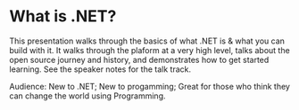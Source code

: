 # What is .NET?

This presentation walks through the basics of what .NET is & what you can build with it. It walks through the plaform at a very high level, talks about the open source journey and history, and demonstrates how to get started learning. See the speaker notes for the talk track. 

Audience: New to .NET; New to progamming; Great for those who think they can change the world using Programming.
